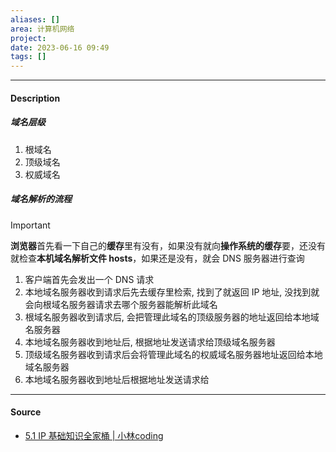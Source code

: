 ```yaml
---
aliases: []
area: 计算机网络
project: 
date: 2023-06-16 09:49
tags: []
---
```

---
#### Description
##### 域名层级
1. 根域名
2. 顶级域名
3. 权威域名
##### 域名解析的流程
> [!important] 
> **浏览器**首先看一下自己的**缓存**里有没有，如果没有就向**操作系统的缓存**要，还没有就检查**本机域名解析文件 hosts**，如果还是没有，就会 DNS 服务器进行查询

1. 客户端首先会发出一个 DNS 请求
2. 本地域名服务器收到请求后先去缓存里检索, 找到了就返回 IP 地址, 没找到就会向根域名服务器请求去哪个服务器能解析此域名
3. 根域名服务器收到请求后, 会把管理此域名的顶级服务器的地址返回给本地域名服务器
4. 本地域名服务器收到地址后, 根据地址发送请求给顶级域名服务器
5. 顶级域名服务器收到请求后会将管理此域名的权威域名服务器地址返回给本地域名服务器
6. 本地域名服务器收到地址后根据地址发送请求给




---
#### Source
- [5.1 IP 基础知识全家桶 | 小林coding](https://xiaolincoding.com/network/4_ip/ip_base.html#dns)